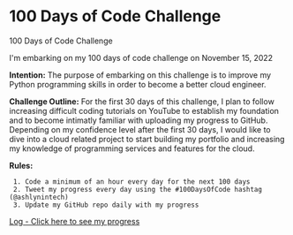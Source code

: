 # 100 Days of Code Challenge
100 Days of Code Challenge 

I'm embarking on my 100 days of code challenge on November 15, 2022 

**Intention:** The purpose of embarking on this challenge is to improve my Python programming skills in order to become a better cloud engineer.

**Challenge Outline:** For the first 30 days of this challenge, I plan to follow increasing difficult coding tutorials on YouTube to establish my foundation and to become intimatly familiar with uploading my progress to GitHub. Depending on my confidence level after the first 30 days, I would like to dive into a cloud related project to start building my portfolio and increasing my knowledge of programming services and features for the cloud. 

**Rules:** 

     1. Code a minimum of an hour every day for the next 100 days
     2. Tweet my progress every day using the #100DaysOfCode hashtag (@ashlynintech)
     3. Update my GitHub repo daily with my progress 

[Log - Click here to see my progress](https://github.com/ashlyn-musgrave/100-days-of-code-challenge/blob/main/log.md)
